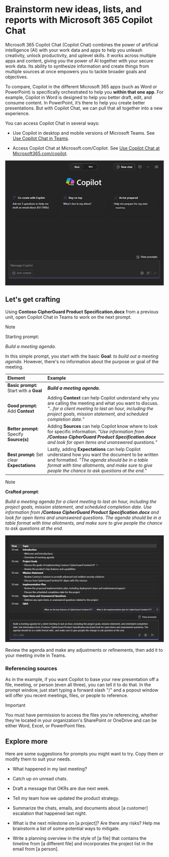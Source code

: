 # Brainstorm new ideas, lists, and reports with Microsoft 365 Copilot Chat

Microsoft 365 Copilot Chat (Copilot Chat) combines the power of artificial intelligence (AI) with your work data and apps to help you unleash creativity, unlock productivity, and uplevel skills. It works across multiple apps and content, giving you the power of AI together with your secure work data. Its ability to synthesize information and create things from multiple sources at once empowers you to tackle broader goals and objectives.

To compare, Copilot in the different Microsoft 365 apps (such as Word or PowerPoint) is specifically orchestrated to help you **within that one app**. For example, Copilot in Word is designed to help you better draft, edit, and consume content. In PowerPoint, it’s there to help you create better presentations. But with Copilot Chat, we can pull that all together into a new experience.

You can access Copilot Chat in several ways:

- Use Copilot in desktop and mobile versions of Microsoft Teams. See [Use Copilot Chat in Teams](https://support.microsoft.com/topic/open-microsoft-365-chat-in-teams-c6de0a62-4f9e-479d-b5f2-af036e342181).

- Access Copilot Chat at Microsoft.com/Copilot. See [Use Copilot Chat at Microsoft365.com/copilot](https://support.microsoft.com/topic/use-microsoft-365-chat-at-microsoft365-com-or-in-the-microsoft-365-office-app-4a2538f9-962f-4c7c-a368-f6006bc13d6f).

![Screenshot of the Copilot Chat experience in Microsoft Teams.](../media/create_copilot-chat-experience-teams.png)

## Let's get crafting

Using **Contoso CipherGuard Product Specification.docx** from a previous unit, open Copilot Chat in Teams to work on the next prompt.

> [!NOTE]
> Starting prompt:
>
> _Build a meeting agenda._

In this simple prompt, you start with the basic **Goal**: _to build out a meeting agenda_. However, there's no information about the purpose or goal of the meeting.

| Element | Example |
| :------ | :------- |
| **Basic prompt:** Start with a **Goal** | **_Build a meeting agenda._** |
| **Good prompt:** Add **Context** | Adding **Context** can help Copilot understand why you are calling the meeting and what you want to discuss. _"...for a client meeting to last an hour, including the project goals, mission statement, and scheduled completion date."_ |
| **Better prompt:** Specify **Source(s)** | Adding **Sources** can help Copilot know where to look for specific information. _"Use information from **/Contoso CipherGuard Product Specification.docx** and look for open items and unanswered questions."_ |
| **Best prompt:** Set clear **Expectations** | Lastly, adding **Expectations** can help Copilot understand how you want the document to be written and formatted. _"The agenda should be in a table format with time allotments, and make sure to give people the chance to ask questions at the end."_ |

> [!NOTE]
> **Crafted prompt**:
>
> _Build a meeting agenda for a client meeting to last an hour, including the project goals, mission statement, and scheduled completion date. Use information from **/Contoso CipherGuard Product Specification.docx** and look for open items and unanswered questions. The agenda should be in a table format with time allotments, and make sure to give people the chance to ask questions at the end._

![Screenshot the crafted prompt results against the sample document using Copilot Chat in Teams.](../media/create_copilot-chat-draft-agenda-teams.png)

Review the agenda and make any adjustments or refinements, then add it to your meeting invite in Teams.

### Referencing sources

As in the example, if you want Copilot to base your new presentation off a file, meeting, or person (even all three), you can tell it to do that. In the prompt window, just start typing a forward slash "/" and a popout window will offer you recent meetings, files, or people to reference.

> [!IMPORTANT]
> You must have permission to access the files you're referencing, whether they're located in your organization's SharePoint or OneDrive and can be either Word, Excel, or PowerPoint files.

## Explore more

Here are some suggestions for prompts you might want to try. Copy them or modify them to suit your needs.

- What happened in my last meeting?

- Catch up on unread chats.

- Draft a message that OKRs are due next week.

- Tell my team how we updated the product strategy.

- Summarize the chats, emails, and documents about [a customer] escalation that happened last night.

- What is the next milestone on [a project]? Are there any risks? Help me brainstorm a list of some potential ways to mitigate.

- Write a planning overview in the style of [a file] that contains the timeline from [a different file] and incorporates the project list in the email from [a person].
